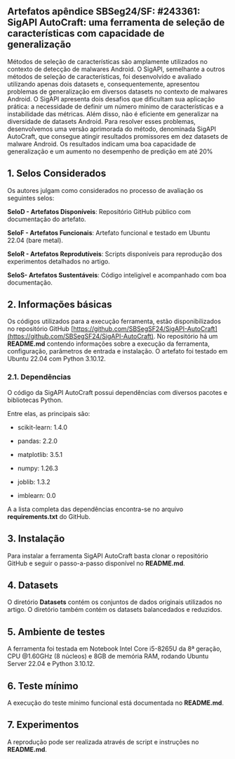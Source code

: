 ## Artefatos apêndice SBSeg24/SF:  #243361: SigAPI AutoCraft: uma ferramenta de seleção de características com capacidade de generalização 

Métodos de seleção de características são amplamente utilizados no contexto de detecção de malwares Android.
O SigAPI, semelhante a outros métodos de seleção de características, foi desenvolvido e avaliado utilizando apenas dois datasets e, consequentemente, apresentou problemas de generalização em diversos datasets no contexto de malwares Android.
O SigAPI apresenta dois desafios que dificultam sua aplicação prática: a necessidade de definir um número mínimo de características e a instabilidade das métricas. Além disso, não é eficiente em generalizar na diversidade de datasets Android.
Para resolver esses problemas, desenvolvemos uma versão aprimorada do método, denominada SigAPI AutoCraft, que consegue atingir resultados promissores em dez datasets de malware Android.
Os resultados indicam uma boa capacidade de generalização e um aumento no desempenho de predição em até 20%


## 1. Selos Considerados

Os autores julgam como considerados no processo de avaliação os seguintes selos:


**SeloD - Artefatos Disponíveis**: Repositório GitHub público com documentação do artefato.

**SeloF - Artefatos Funcionais**: Artefato funcional e testado em Ubuntu 22.04 (bare metal).

**SeloR - Artefatos Reprodutíveis**: Scripts disponíveis para reprodução dos experimentos detalhados no artigo.

**SeloS- Artefatos Sustentáveis**: Código inteligível e acompanhado com boa documentação.

## 2. Informações básicas

Os códigos utilizados para a execução ferramenta, estão disponibilizados no repositório GitHub [https://github.com/SBSegSF24/SigAPI-AutoCraft](https://github.com/SBSegSF24/SigAPI-AutoCraft). No repositório há um **README.md** contendo informações sobre a  execução da ferramenta, configuração, parâmetros de entrada e instalação. O artefato foi testado em Ubuntu 22.04 com Python 3.10.12.

### 2.1. Dependências

O código da SigAPI AutoCraft possui dependências com diversos pacotes e bibliotecas Python.

Entre elas, as principais são:

- scikit-learn: 1.4.0

- pandas: 2.2.0

- matplotlib: 3.5.1

- numpy: 1.26.3

- joblib: 1.3.2

- imblearn: 0.0

A a lista completa das dependências encontra-se no arquivo **requirements.txt** do GitHub.

## 3. Instalação

Para instalar a ferramenta SigAPI AutoCraft basta clonar o repositório GitHub e seguir o passo-a-passo disponível no **README.md**.


## 4. Datasets

O diretório **Datasets** contém os conjuntos de dados originais utilizados no artigo. O diretório também contém os datasets balancedados e reduzidos.


## 5. Ambiente de testes

A ferramenta foi testada em Notebook Intel Core i5-8265U da 8ª geração, CPU @1.60GHz (8 núcleos) e 8GB de memória RAM, rodando Ubuntu Server 22.04 e Python 3.10.12.


## 6. Teste mínimo

A execução do teste mínimo funcional está documentada no **README.md**.

## 7. Experimentos

A reprodução pode ser realizada através de script e instruções no **README.md**.

